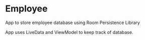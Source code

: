 # Employee
App to store employee database using Room Persistence Library

App uses LiveData and ViewModel to keep track of database.

